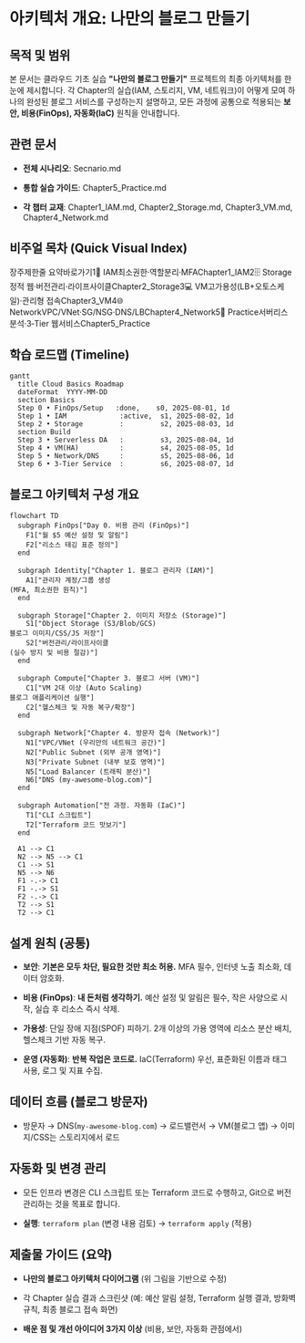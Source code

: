 아키텍처 개요: 나만의 블로그 만들기
====================

목적 및 범위
-------

본 문서는 클라우드 기초 실습 **"나만의 블로그 만들기"** 프로젝트의 최종 아키텍처를 한눈에 제시합니다. 각 Chapter의 실습(IAM, 스토리지, VM, 네트워크)이 어떻게 모여 하나의 완성된 블로그 서비스를 구성하는지 설명하고, 모든 과정에 공통으로 적용되는 **보안, 비용(FinOps), 자동화(IaC)** 원칙을 안내합니다.

관련 문서
-----

*   **전체 시나리오**: Secnario.md
    
*   **통합 실습 가이드**: Chapter5\_Practice.md
    
*   **각 챕터 교재**: Chapter1\_IAM.md, Chapter2\_Storage.md, Chapter3\_VM.md, Chapter4\_Network.md
    

비주얼 목차 (Quick Visual Index)
---------------------------

장주제한줄 요약바로가기1🔑 IAM최소권한·역할분리·MFAChapter1\_IAM2🗄️ Storage정적 웹·버전관리·라이프사이클Chapter2\_Storage3💻 VM고가용성(LB+오토스케일)·관리형 접속Chapter3\_VM4🌐 NetworkVPC/VNet·SG/NSG·DNS/LBChapter4\_Network5🧪 Practice서버리스 분석·3‑Tier 웹서비스Chapter5\_Practice

학습 로드맵 (Timeline)
-----------------

    gantt
      title Cloud Basics Roadmap
      dateFormat  YYYY-MM-DD
      section Basics
      Step 0 • FinOps/Setup   :done,    s0, 2025-08-01, 1d
      Step 1 • IAM             :active,  s1, 2025-08-02, 1d
      Step 2 • Storage         :         s2, 2025-08-03, 1d
      section Build
      Step 3 • Serverless DA   :         s3, 2025-08-04, 1d
      Step 4 • VM(HA)          :         s4, 2025-08-05, 1d
      Step 5 • Network/DNS     :         s5, 2025-08-06, 1d
      Step 6 • 3‑Tier Service  :         s6, 2025-08-07, 1d
    

블로그 아키텍처 구성 개요
--------------

    flowchart TD
      subgraph FinOps["Day 0. 비용 관리 (FinOps)"]
        F1["월 $5 예산 설정 및 알림"]
        F2["리소스 태깅 표준 정의"] 
      end
    
      subgraph Identity["Chapter 1. 블로그 관리자 (IAM)"]
        A1["관리자 계정/그룹 생성
    (MFA, 최소권한 원칙)"]
      end
    
      subgraph Storage["Chapter 2. 이미지 저장소 (Storage)"]
        S1["Object Storage (S3/Blob/GCS)
    블로그 이미지/CSS/JS 저장"]
        S2["버전관리/라이프사이클
    (실수 방지 및 비용 절감)"]
      end
    
      subgraph Compute["Chapter 3. 블로그 서버 (VM)"]
        C1["VM 2대 이상 (Auto Scaling)
    블로그 애플리케이션 실행"]
        C2["헬스체크 및 자동 복구/확장"]
      end
      
      subgraph Network["Chapter 4. 방문자 접속 (Network)"]
        N1["VPC/VNet (우리만의 네트워크 공간)"]
        N2["Public Subnet (외부 공개 영역)"]
        N3["Private Subnet (내부 보호 영역)"]
        N5["Load Balancer (트래픽 분산)"]
        N6["DNS (my-awesome-blog.com)"]
      end
    
      subgraph Automation["전 과정. 자동화 (IaC)"]
        T1["CLI 스크립트"]
        T2["Terraform 코드 맛보기"]
      end
    
      A1 --> C1
      N2 --> N5 --> C1
      C1 --> S1
      N5 --> N6
      F1 -.-> C1
      F1 -.-> S1
      F2 -.-> C1
      T2 --> S1
      T2 --> C1
    

설계 원칙 (공통)
----------

*   **보안**: **기본은 모두 차단, 필요한 것만 최소 허용.** MFA 필수, 인터넷 노출 최소화, 데이터 암호화.
    
*   **비용 (FinOps)**: **내 돈처럼 생각하기.** 예산 설정 및 알림은 필수, 작은 사양으로 시작, 실습 후 리소스 즉시 삭제.
    
*   **가용성**: 단일 장애 지점(SPOF) 피하기. 2개 이상의 가용 영역에 리소스 분산 배치, 헬스체크 기반 자동 복구.
    
*   **운영 (자동화)**: **반복 작업은 코드로.** IaC(Terraform) 우선, 표준화된 이름과 태그 사용, 로그 및 지표 수집.
    

데이터 흐름 (블로그 방문자)
----------------

*   방문자 → DNS(`my-awesome-blog.com`) → 로드밸런서 → VM(블로그 앱) → 이미지/CSS는 스토리지에서 로드
    

자동화 및 변경 관리
-----------

*   모든 인프라 변경은 CLI 스크립트 또는 Terraform 코드로 수행하고, Git으로 버전 관리하는 것을 목표로 합니다.
    
*   **실행**: `terraform plan` (변경 내용 검토) → `terraform apply` (적용)
    

제출물 가이드 (요약)
------------

*   **나만의 블로그 아키텍처 다이어그램** (위 그림을 기반으로 수정)
    
*   각 Chapter 실습 결과 스크린샷 (예: 예산 알림 설정, Terraform 실행 결과, 방화벽 규칙, 최종 블로그 접속 화면)
    
*   **배운 점 및 개선 아이디어 3가지 이상** (비용, 보안, 자동화 관점에서)